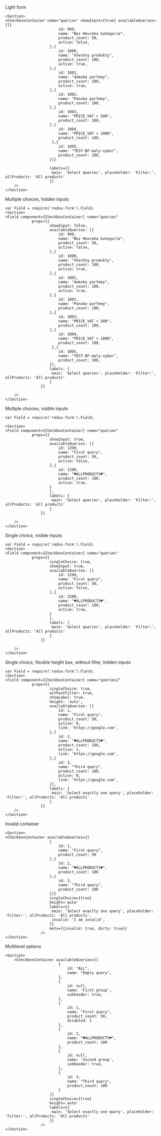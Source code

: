 Light form

    <Section>
    <CheckboxContainer name="queries" showInput={true} availableQueries={[{
                            id: 999,
                            name: "Bez Heureka kategorie",
                            product_count: 50,
                            active: false,
                        },{
                            id: 1000,
                            name: "Všechny produkty",
                            product_count: 100,
                            active: true,
                        },{
                            id: 1001,
                            name: "damske parfemy",
                            product_count: 100,
                            active: true,
                        },{
                            id: 1002,
                            name: "Panske parfemy",
                            product_count: 100,
                        },{
                            id: 1003,
                            name: "PRICE_VAT < 500",
                            product_count: 100,
                        },{
                            id: 1004,
                            name: "PRICE_VAT > 1000",
                            product_count: 100,
                         },{
                            id: 1005,
                            name: "TEST-BF-maly-vyber",
                            product_count: 100,
                        }]}
                        
                        labels={{
                         main: 'Select queries', placeholder: 'Filter:', allProducts: 'All products'
                        }}
        />
    </Section>

Multiple choices, hidden inputs

    var Field = require('redux-form').Field;
    <Section>
    <Field component={CheckboxContainer} name="queries"
                props={{
                        showInput: false,
                        availableQueries: [{
                            id: 999,
                            name: "Bez Heureka kategorie",
                            product_count: 50,
                            active: false,
                        },{
                            id: 1000,
                            name: "Všechny produkty",
                            product_count: 100,
                            active: true,
                        },{
                            id: 1001,
                            name: "damske parfemy",
                            product_count: 100,
                            active: true,
                        },{
                            id: 1002,
                            name: "Panske parfemy",
                            product_count: 100,
                        },{
                            id: 1003,
                            name: "PRICE_VAT < 500",
                            product_count: 100,
                        },{
                            id: 1004,
                            name: "PRICE_VAT > 1000",
                            product_count: 100,
                         },{
                            id: 1005,
                            name: "TEST-BF-maly-vyber",
                            product_count: 100,
                        }],
                        labels: {
                         main: 'Select queries', placeholder: 'Filter:', allProducts: 'All products'
                        }
                    }}

        />
    </Section>

Multiple choices, visible inputs

    var Field = require('redux-form').Field;

    <Section>
    <Field component={CheckboxContainer} name="queries"
                props={{
                        showInput: true,
                        availableQueries: [{
                            id: 1299,
                            name: "First query",
                            product_count: 50,
                            active: false,
                        },{
                            id: 1200,
                            name: "♥ALLPRODUCTS♥",
                            product_count: 100,
                            active: true,
                        }
                        ],
                        labels: {
                         main: 'Select queries', placeholder: 'Filter:', allProducts: 'All products'
                        }
                    }}

        />
    </Section>

Single choice, visible inputs

    var Field = require('redux-form').Field;
    <Section>
    <Field component={CheckboxContainer} name="queries"
                props={{
                        singleChoice: true,
                        showInput: true,
                        availableQueries: [{
                            id: 2299,
                            name: "First query",
                            product_count: 50,
                            active: false,
                        },{
                            id: 2200,
                            name: "♥ALLPRODUCTS♥",
                            product_count: 100,
                            active: true,
                        }
                        ],
                        labels: {
                         main: 'Select queries', placeholder: 'Filter:', allProducts: 'All products'
                        }
                    }}

        />
    </Section>


Single choice, flexible height box, without filter, hidden inputs

    var Field = require('redux-form').Field;
    <Section>
    <Field component={CheckboxContainer} name="queries2"
                props={{
                        singleChoice: true,
                        withoutFilter: true,
                        showLabel: true,
                        height: 'auto',
                        availableQueries: [{
                            id: 1,
                            name: "First query",
                            product_count: 50,
                            active: 0,
                            link: 'https://google.com',
                        },{
                            id: 2,
                            name: "♥ALLPRODUCTS♥",
                            product_count: 100,
                            active: 1,
                            link: 'https://google.com',
                        },{
                            id: 3,
                            name: "Third query",
                            product_count: 100,
                            active: 0,
                            link: 'https://google.com',
                        }],
                        labels: {
                         main: 'Select exactly one query', placeholder: 'Filter:', allProducts: 'All products'
                        }
                    }}
        />
    </Section>

Invalid container

    <Section>
    <CheckboxContainer availableQueries={[
                        {
                            id: 1,
                            name: "First query",
                            product_count: 50
                        },{
                            id: 2,
                            name: "♥ALLPRODUCTS♥",
                            product_count: 100
                        },{
                            id: 3,
                            name: "Third query",
                            product_count: 100
                        }]}
                        singleChoice={true}
                        height='auto'
                        labels={{
                         main: 'Select exactly one query', placeholder: 'Filter:', allProducts: 'All products',
                         invalid: 'I am invalid',
                        }}
                        meta={{invalid: true, dirty: true}}
                    />
    </Section>

Multilevel options

    <Section>
        <CheckboxContainer availableQueries={[
                            {
                                id: "ALL",
                                name: "Empty query",
                            },
                            {
                                id: null,
                                name: 'First group',
                                subheader: true,
                            },
                            {
                                id: 1,
                                name: "First query",
                                product_count: 50,
                                disabled: 1
                            },
                            {
                                id: 2,
                                name: "♥ALLPRODUCTS♥",
                                product_count: 100
                            },
                            {
                                id: null,
                                name: 'Second group',
                                subheader: true,
                            },
                            {
                                id: 3,
                                name: "Third query",
                                product_count: 100
                            }
                        ]}
                        singleChoice={true}
                        height='auto'
                        labels={{
                         main: 'Select exactly one query', placeholder: 'Filter:', allProducts: 'All products'
                        }}
                    />
    </Section>
